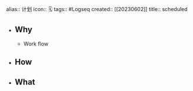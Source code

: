 alias:: 计划
icon:: 🗓️
tags:: #Logseq
created:: [[20230602]]
title:: scheduled
- ## Why
  - Work flow
- ## How
- ## What
